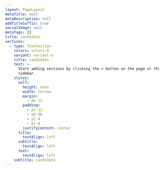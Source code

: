 ```yaml
---
layout: PageLayout
metaTitle: null
metaDescription: null
addTitleSuffix: true
socialImage: null
metaTags: []
title: candidato
sections:
  - type: TextSection
    colors: colors-d
    variant: variant-a
    title: candidato
    text: >-
      Start adding sections by clicking the + button on the page or through the
      sidebar.
    styles:
      self:
        height: auto
        width: narrow
        margin:
          - mb-12
        padding:
          - pt-12
          - pb-36
          - pl-4
          - pr-4
        justifyContent: center
      title:
        textAlign: left
      subtitle:
        textAlign: left
      text:
        textAlign: left
    subtitle: candidato
---
```

